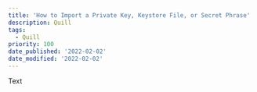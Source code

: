 ```yaml
---
title: 'How to Import a Private Key, Keystore File, or Secret Phrase'
description: Quill
tags:
  - Quill
priority: 100
date_published: '2022-02-02'
date_modified: '2022-02-02'
---
```


Text
